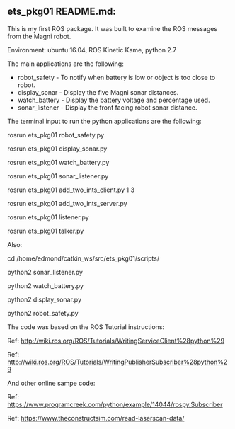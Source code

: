 ets_pkg01 README.md: 
-------------------- 

This is my first ROS package. It was built to examine the ROS messages from the Magni robot. 

Environment: ubuntu 16.04, ROS Kinetic Kame, python 2.7 

The main applications are the following: 

- robot_safety      - To notify when battery is low or object is too close to robot. 
- display_sonar     - Display the five Magni sonar distances. 
- watch_battery     - Display the battery voltage and percentage used. 
- sonar_listener    - Display the front facing robot sonar distance. 

The terminal input to run the python applications are the following: 

rosrun ets_pkg01 robot_safety.py 

rosrun ets_pkg01 display_sonar.py 

rosrun ets_pkg01 watch_battery.py 

rosrun ets_pkg01 sonar_listener.py 

rosrun ets_pkg01 add_two_ints_client.py 1 3 

rosrun ets_pkg01 add_two_ints_server.py 

rosrun ets_pkg01 listener.py 

rosrun ets_pkg01 talker.py 

Also: 

cd /home/edmond/catkin_ws/src/ets_pkg01/scripts/ 

python2 sonar_listener.py 

python2 watch_battery.py 

python2 display_sonar.py 

python2 robot_safety.py 


The code was based on the ROS Tutorial instructions: 

Ref: http://wiki.ros.org/ROS/Tutorials/WritingServiceClient%28python%29 

Ref: http://wiki.ros.org/ROS/Tutorials/WritingPublisherSubscriber%28python%29 

And other online sampe code: 

Ref: https://www.programcreek.com/python/example/14044/rospy.Subscriber 

Ref: https://www.theconstructsim.com/read-laserscan-data/ 


